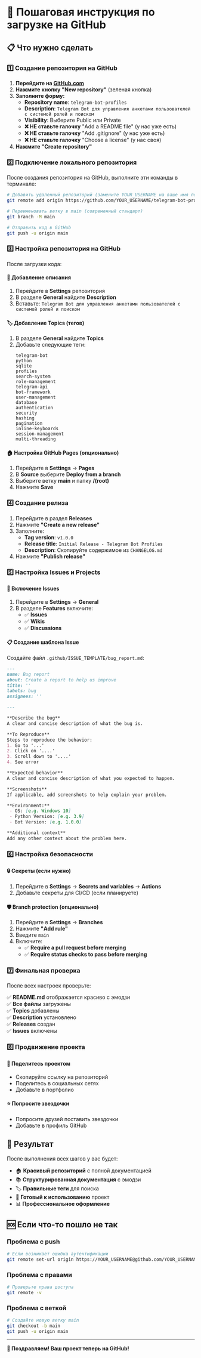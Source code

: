 # 🚀 Пошаговая инструкция по загрузке на GitHub

## 📋 Что нужно сделать

### 1️⃣ Создание репозитория на GitHub

1. **Перейдите на [GitHub.com](https://github.com)**
2. **Нажмите кнопку "New repository"** (зеленая кнопка)
3. **Заполните форму:**
   - **Repository name**: `telegram-bot-profiles`
   - **Description**: `Telegram Bot для управления анкетами пользователей с системой ролей и поиском`
   - **Visibility**: Выберите Public или Private
   - **❌ НЕ ставьте галочку** "Add a README file" (у нас уже есть)
   - **❌ НЕ ставьте галочку** "Add .gitignore" (у нас уже есть)
   - **❌ НЕ ставьте галочку** "Choose a license" (у нас своя)
4. **Нажмите "Create repository"**

### 2️⃣ Подключение локального репозитория

После создания репозитория на GitHub, выполните эти команды в терминале:

```bash
# Добавить удаленный репозиторий (замените YOUR_USERNAME на ваше имя пользователя)
git remote add origin https://github.com/YOUR_USERNAME/telegram-bot-profiles.git

# Переименовать ветку в main (современный стандарт)
git branch -M main

# Отправить код в GitHub
git push -u origin main
```

### 3️⃣ Настройка репозитория на GitHub

После загрузки кода:

#### 📝 Добавление описания
1. Перейдите в **Settings** репозитория
2. В разделе **General** найдите **Description**
3. Вставьте: `Telegram Bot для управления анкетами пользователей с системой ролей и поиском`

#### 🏷️ Добавление Topics (тегов)
1. В разделе **General** найдите **Topics**
2. Добавьте следующие теги:
   ```
   telegram-bot
   python
   sqlite
   profiles
   search-system
   role-management
   telegram-api
   bot-framework
   user-management
   database
   authentication
   security
   hashing
   pagination
   inline-keyboards
   session-management
   multi-threading
   ```

#### 🏠 Настройка GitHub Pages (опционально)
1. Перейдите в **Settings** → **Pages**
2. В **Source** выберите **Deploy from a branch**
3. Выберите ветку **main** и папку **/(root)**
4. Нажмите **Save**

### 4️⃣ Создание релиза

1. Перейдите в раздел **Releases**
2. Нажмите **"Create a new release"**
3. Заполните:
   - **Tag version**: `v1.0.0`
   - **Release title**: `Initial Release - Telegram Bot Profiles`
   - **Description**: Скопируйте содержимое из `CHANGELOG.md`
4. Нажмите **"Publish release"**

### 5️⃣ Настройка Issues и Projects

#### 🐛 Включение Issues
1. Перейдите в **Settings** → **General**
2. В разделе **Features** включите:
   - ✅ **Issues**
   - ✅ **Wikis**
   - ✅ **Discussions**

#### 📋 Создание шаблона Issue
Создайте файл `.github/ISSUE_TEMPLATE/bug_report.md`:

```markdown
---
name: Bug report
about: Create a report to help us improve
title: ''
labels: bug
assignees: ''

---

**Describe the bug**
A clear and concise description of what the bug is.

**To Reproduce**
Steps to reproduce the behavior:
1. Go to '...'
2. Click on '....'
3. Scroll down to '....'
4. See error

**Expected behavior**
A clear and concise description of what you expected to happen.

**Screenshots**
If applicable, add screenshots to help explain your problem.

**Environment:**
 - OS: [e.g. Windows 10]
 - Python Version: [e.g. 3.9]
 - Bot Version: [e.g. 1.0.0]

**Additional context**
Add any other context about the problem here.
```

### 6️⃣ Настройка безопасности

#### 🔒 Секреты (если нужно)
1. Перейдите в **Settings** → **Secrets and variables** → **Actions**
2. Добавьте секреты для CI/CD (если планируете)

#### 🛡️ Branch protection (опционально)
1. Перейдите в **Settings** → **Branches**
2. Нажмите **"Add rule"**
3. Введите `main`
4. Включите:
   - ✅ **Require a pull request before merging**
   - ✅ **Require status checks to pass before merging**

### 7️⃣ Финальная проверка

После всех настроек проверьте:

✅ **README.md** отображается красиво с эмодзи  
✅ **Все файлы** загружены  
✅ **Topics** добавлены  
✅ **Description** установлено  
✅ **Releases** создан  
✅ **Issues** включены  

### 8️⃣ Продвижение проекта

#### 📢 Поделитесь проектом
- Скопируйте ссылку на репозиторий
- Поделитесь в социальных сетях
- Добавьте в портфолио

#### ⭐ Попросите звездочки
- Попросите друзей поставить звездочки
- Добавьте в профиль GitHub

## 🎯 Результат

После выполнения всех шагов у вас будет:

- 🏠 **Красивый репозиторий** с полной документацией
- 📚 **Структурированная документация** с эмодзи
- 🏷️ **Правильные теги** для поиска
- 🚀 **Готовый к использованию** проект
- 📊 **Профессиональное оформление**

## 🆘 Если что-то пошло не так

### Проблема с push
```bash
# Если возникает ошибка аутентификации
git remote set-url origin https://YOUR_USERNAME@github.com/YOUR_USERNAME/telegram-bot-profiles.git
```

### Проблема с правами
```bash
# Проверьте права доступа
git remote -v
```

### Проблема с веткой
```bash
# Создайте новую ветку main
git checkout -b main
git push -u origin main
```

---

**🎉 Поздравляем! Ваш проект теперь на GitHub!**
